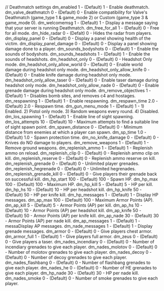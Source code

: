 // Deathmatch settings
dm_enabled							1 - (Default) 1 - Enable deathmatch.
dm_valve_deathmatch						0 - (Default) 0 - Enable compatibility for Valve's Deathmatch (game_type 1 & game_mode 2) or Custom (game_type 3 & game_mode 0).
dm_welcomemsg							1 - (Default) 1 - Display a message saying that your server is running Deathmatch.
dm_free_for_all							1 - (Default) 0 - Free for all mode.
dm_hide_radar							0 - (Defalt) 0 - Hides the radar from players.
dm_display_panel						0 - (Default) 0 - Display a panel showing health of the victim.
dm_display_panel_damage						0 - (Default) 0 - Display a panel showing damage done to a player.
dm_sounds_bodyshots						0 - (Default) 1 - Enable the sounds of bodyshots.
dm_sounds_headshots						1 - (Default) 1 - Enable the sounds of headshots.
dm_headshot_only						0 - (Default) 0 - Headshot Only mode.
dm_headshot_only_allow_world					0 - (Default) 0 - Enable world damage during headshot only mode.
dm_headshot_only_allow_knife					0 - (Default) 0 - Enable knife damage during headshot only mode.
dm_headshot_only_allow_taser					0 - (Default) 0 - Enable taser damage during headshot only mode.
dm_headshot_only_allow_nade					0 - (Default) 0 - Enable grenade damage during headshot only mode.
dm_remove_objectives						1 - (Default) 1 - Disables bomb sites, and removes c4 and hostages.
dm_respawning							1 - (Default) 1 - Enable respawning.
dm_respawn_time							2.0 - (Default) 2.0 - Respawn time.
dm_gun_menu_mode						1 - (Default) 1 - 1) Enabled. 2) Pistol only mode. 3) Random weapons every round. 4) Disabled.
dm_los_spawning							1 - (Default) 1 - Enable line of sight spawning.
dm_los_attempts							10 - (Default) 10 - Maximum attempts to find a suitable line of sight spawn point.
dm_spawn_distance						0 - (Default) 0 - Minimum distance from enemies at which a player can spawn.
dm_sp_time							1.0 - (Default) 1.0 - Spawn protection time.
dm_no_knife_damage						0 - (Default) 0 - Knives do NO damage to players.
dm_remove_weapons						1 - (Default) 1 - Remove ground weapons.
dm_replenish_ammo						1 - (Default) 1 - Replenish ammo on reload.
dm_replenish_clip						0 - (Default) 0 - Replenish ammo clip on kill.
dm_replenish_reserve						0 - (Default) 0 - Replenish ammo reserve on kill.
dm_replenish_grenade						0 - (Default) 0 - Unlimited player grenades.
dm_replenish_hegrenade						0 - (Default) 0 - Unlimited hegrenades.
dm_replenish_grenade_kill					0 - (Default) 0 - Give players their grenade back on successful kill.
dm_hp_start							100 - (Default) 100 - Spawn HP.
dm_hp_max							100 - (Default) 100 - Maximum HP.
dm_hp_kill							5 - (Default) 5 - HP per kill.
dm_hp_hs							10 - (Default) 10 - HP per headshot kill.
dm_hp_knife							50 - (Default) 50 - HP per knife kill.
dm_hp_messages							1 - (Default) 1 - Display HP messages.
dm_ap_max							100 - (Default) 100 - Maximum Armor Points (AP).
dm_ap_kill							5 - (Default) 5 - Armor Points (AP) per kill.
dm_ap_hs							10 - (Default) 10 - Armor Points (AP) per headshot kill.
dm_ap_knife							50 - (Default) 50 - Armor Points (AP) per knife kill.
dm_ap_nade							30 - (Default) 30 - Armor Points (AP) per nade kill.
dm_ap_messages							1 - (Default) 1 - messaDisplay AP messages.
dm_nade_messages						1 - (Default) 1 - Display grenade messages.
dm_armor							0 - (Default) 0 - Give players chest armor.
dm_armor_full							1 - (Default) 1 - Give players full armor.
dm_zeus								0 - (Default) 0 - Give players a taser.
dm_nades_incendiary						0 - (Default) 0 - Number of incendiary grenades to give each player.
dm_nades_molotov						0 - (Default) 0 - Number of molotov grenades to give each player.
dm_nades_decoy							0 - (Default) 0 - Number of decoy grenades to give each player.
dm_nades_flashbang						0 - (Default) 0 - Number of flashbang grenades to give each player.
dm_nades_he							0 - (Default) 0 - Number of HE grenades to give each player.
dm_hp_nade							30 - (Default) 30 - HP per nade kill.
dm_nades_smoke							0 - (Default) 0 - Number of smoke grenades to give each player.
